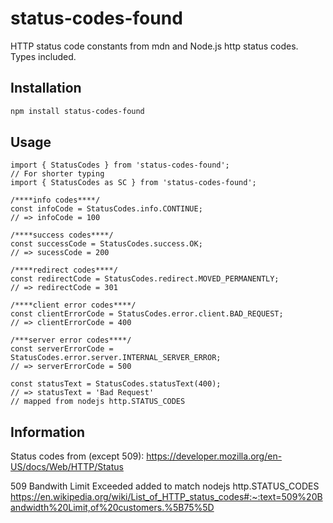 # status-codes-found

HTTP status code constants from mdn and Node.js http status codes.
Types included.

## Installation

```bash
npm install status-codes-found
```

## Usage

```ES2016
import { StatusCodes } from 'status-codes-found';
// For shorter typing
import { StatusCodes as SC } from 'status-codes-found';

/****info codes****/
const infoCode = StatusCodes.info.CONTINUE;
// => infoCode = 100

/****success codes****/
const successCode = StatusCodes.success.OK;
// => sucessCode = 200

/****redirect codes****/
const redirectCode = StatusCodes.redirect.MOVED_PERMANENTLY;
// => redirectCode = 301

/****client error codes****/
const clientErrorCode = StatusCodes.error.client.BAD_REQUEST;
// => clientErrorCode = 400

/***server error codes****/
const serverErrorCode = StatusCodes.error.server.INTERNAL_SERVER_ERROR;
// => serverErrorCode = 500

const statusText = StatusCodes.statusText(400);
// => statusText = 'Bad Request'
// mapped from nodejs http.STATUS_CODES
```

## Information

Status codes from (except 509):
<https://developer.mozilla.org/en-US/docs/Web/HTTP/Status>
  
509 Bandwith Limit Exceeded added to match nodejs http.STATUS_CODES
<https://en.wikipedia.org/wiki/List_of_HTTP_status_codes#:~:text=509%20Bandwidth%20Limit,of%20customers.%5B75%5D>
